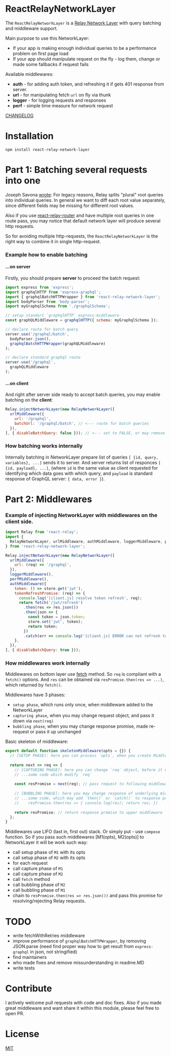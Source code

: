 ReactRelayNetworkLayer
======================

The `ReactRelayNetworkLayer` is a [Relay Network Layer](https://facebook.github.io/relay/docs/guides-network-layer.html) 
with query batching and middleware support.

Main purpose to use this NetworkLayer:
- If your app is making enough individual queries to be a performance problem on first page load
- If your app should manipulate request on the fly - log them, change or made some fallbacks if request fails

Available middlewares:
- **auth** - for adding auth token, and refreshing it if gets 401 response from server.
- **url** - for manipulating fetch `url` on fly via thunk
- **logger** - for logging requests and responses
- **perf** - simple time measure for network request

[CHANGELOG](https://github.com/nodkz/react-relay-network-layer/blob/master/CHANGELOG.md)

Installation
============

`npm install react-relay-network-layer`


Part 1: Batching several requests into one
==========================================

Joseph Savona [wrote](https://github.com/facebook/relay/issues/1058#issuecomment-213592051): For legacy reasons, Relay splits "plural" root queries into individual queries. In general we want to diff each root value separately, since different fields may be missing for different root values.

Also if you use [react-relay-router](https://github.com/relay-tools/react-router-relay) and have multiple root queries in one route pass, you may notice that default network layer will produce several http requests. 

So for avoiding multiple http-requests, the `ReactRelayNetworkLayer` is the right way to combine it in single http-request.

### Example how to enable batching 
#### ...on server
Firstly, you should prepare **server** to proceed the batch request:

```js
import express from 'express';
import graphqlHTTP from 'express-graphql';
import { graphqlBatchHTTPWrapper } from 'react-relay-network-layer';
import bodyParser from 'body-parser';
import myGraphqlSchema from './graphqlSchema';

// setup standart `graphqlHTTP` express-middleware
const graphQLMiddleware = graphqlHTTP({ schema: myGraphqlSchema });

// declare route for batch query
server.use('/graphql/batch',
  bodyParser.json(),
  graphqlBatchHTTPWrapper(graphQLMiddleware)
);

// declare standard graphql route
server.use('/graphql',
  graphQLMiddleware
);
```

#### ...on client
And right after server side ready to accept batch queries, you may enable batching on the **client**:

```js
Relay.injectNetworkLayer(new RelayNetworkLayer([
  urlMiddleware({
    url: '/graphql',
    batchUrl: '/graphql/batch', // <--- route for batch queries 
  }),
], { disableBatchQuery: false })); // <--- set to FALSE, or may remove `disableBatchQuery` option at all
```

### How batching works internally
Internally batching in NetworkLayer prepare list of queries `[ {id, query, variables}, ...]` sends it to server. And server returns list of responces `[ {id, payload}, ...]`, (where `id` is the same value as client requested for identifying which data goes with which query, and `payload` is standard response of GraphQL server: `{ data, error }`).


Part 2: Middlewares
====================
### Example of injecting NetworkLayer with middlewares on the **client side**.
```js
import Relay from 'react-relay';
import {
  RelayNetworkLayer, urlMiddleware, authMiddleware, loggerMiddleware, perfMiddleware,
} from 'react-relay-network-layer';

Relay.injectNetworkLayer(new RelayNetworkLayer([
  urlMiddleware({
    url: (req) => '/graphql',
  }),
  loggerMiddleware(),
  perfMiddleware(),
  authMiddleware({
    token: () => store.get('jwt'),
    tokenRefreshPromise: (req) => {
      console.log('[client.js] resolve token refresh', req);
      return fetch('/jwt/refresh')
        .then(res => res.json())
        .then(json => {
          const token = json.token;
          store.set('jwt', token);
          return token;
        })
        .catch(err => console.log('[client.js] ERROR can not refresh token', err));
    },
  }),
], { disableBatchQuery: true }));
```

### How middlewares work internally

Middlewares on bottom layer use [fetch](https://github.com/github/fetch) method. So `req` is compliant with a `fetch()` options. And `res` can be obtained via `resPromise.then(res => ...)`, which returned by `fetch()`.

Middlewares have 3 phases: 
- `setup phase`, which runs only once, when middleware added to the NetworkLayer 
- `capturing phase`, when you may change request object, and pass it down via `next(req)` 
- `bubbling phase`, when you may change response promise, made re-request or pass it up unchanged

Basic skeleton of middleware:
```js
export default function skeletonMiddleware(opts = {}) {
  // [SETUP PHASE]: here you can process `opts`, when you create Middleware
  
  return next => req => {
    // [CAPTURING PHASE]: here you can change `req` object, before it will pass to following middlewares.
    // ...some code which modify `req`
    
    const resPromise = next(req); // pass request to following middleware and get response promise from it
    
    // [BUBBLING PHASE]: here you may change response of underlying middlewares, via promise syntax 
    // ...some code, which may add `then()` or `catch()` to response promise
    //    resPromise.then(res => { console.log(res); return res; })
    
    return resPromise; // return response promise to upper middleware 
  };
}
```

Middlewares use LIFO (last in, first out) stack. Or simply put - use `compose` function. So if you pass such middlewares [M1(opts), M2(opts)] to NetworkLayer it will be work such way:
- call setup phase of `M1` with its opts
- call setup phase of `M2` with its opts
- for each request
 - call capture phase of `M1`
 - call capture phase of `M2`
 - call `fetch` method
 - call bubbling phase of `M2`
 - call bubbling phase of `M1`
 - chain to `resPromise.then(res => res.json())` and pass this promise for resolving/rejecting Relay requests.


TODO
====
- write fetchWithRetries middleware
- improve performance of `graphqlBatchHTTPWrapper`, by removing JSON.parse (need find proper way how to get result from `express-graphql` in json, not stringified)    
- find maintainers
 - who made fixes and remove missunderstanding in readme.MD 
 - write tests


Contribute
==========
I actively welcome pull requests with code and doc fixes. 
Also if you made great middleware and want share it within this module, please feel free to open PR.


License
=======
[MIT](https://github.com/nodkz/react-relay-network-layer/blob/master/LICENSE.md)
